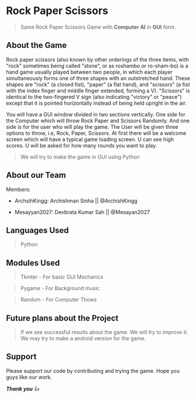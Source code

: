 # Rock Paper Scissors
> Same Rock Paper Scissors Game with **Computer AI** in **GUI** form.

## About the Game
Rock paper scissors (also known by other orderings of the three items, with "rock" sometimes being called "stone", or as roshambo or ro-sham-bo) is a hand game usually played between two people, in which each player simultaneously forms one of three shapes with an outstretched hand. These shapes are "rock" (a closed fist), "paper" (a flat hand), and "scissors" (a fist with the index finger and middle finger extended, forming a V). "Scissors" is identical to the two-fingered V sign (also indicating "victory" or "peace") except that it is pointed horizontally instead of being held upright in the air.

You will have a GUI window divided in two sections vertically. One side for the Computer which will throw Rock Paper and Scissors Randomly. And one side is for the user who will play the game. The User will be given three options to throw, i.e, Rock, Paper, Scissors. At first there will be a welcome screen which will have a typical game loading screen.
U can see high scores. U will be asked for how many rounds you want to play. 

> We will try to make the game in GUI using Python

## About our Team
Members:
- ArchsihKingg: Archishman Sinha || @ArchishKingg

- Mesayyan2027: Devbrata Kumar Sah || @Mesayan2027

## Languages Used
> Python

## Modules Used
> Tkinter - For basic GUI Mechanics

> Pygame - For Background music

> Random - For Computer Thows

## Future plans about the Project
> If we see successful results about the game. We will try to improve it. We may try to make a android version for the game.

## Support
Please support our code by contributing and trying the game. Hope you guys like our work.

***Thank you*** 👍

